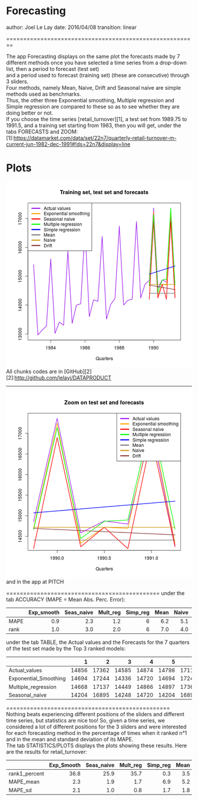 Forecasting
========================================================
author: Joel Le Lay
date: 2016/04/08
transition: linear 

========================================================  

The app Forecasting displays on the same plot the forecasts made by 7 different methods once you have selected a time series  from a drop-down list, then a period to forecast (test set)  
and a period used to forecast (training set) (these are consecutive) through 3 sliders.  
Four methods, namely Mean, Naive, Drift and Seasonal naive are simple methods used as benchmarks.  
Thus, the other three Exponential smoothing, Multiple regression and Simple regression are compared to these so as to see whether they are doing better or not.   
If you choose the time series [retail_turnover][1], a test set from  1989.75 to 1991.5, and a training set starting from  1983, then you will get, under the tabs FORECASTS and ZOOM:  
[1]:https://datamarket.com/data/set/22n7/quarterly-retail-turnover-m-current-jun-1982-dec-1991#!ds=22n7&display=line  

Plots
========================================================





![plot of chunk PLOT](pitch-figure/PLOT-1.png) 
All chunks codes are in [GitHub][2]  
[2]:http://github.com/lelayj/DATAPRODUCT  
***
![plot of chunk ZOOM](pitch-figure/ZOOM-1.png) 
and in the app at PITCH

=============================================
under the tab ACCURACY (MAPE = Mean Abs. Perc. Error):                  

|    |Exp_smooth|Seas_naive|Mult_reg|Simp_reg|Mean|Naive|Drift|
|:---|---------:|---------:|-------:|-------:|---:|----:|----:|
|MAPE|       0.9|       2.3|     1.2|       6| 6.2|  5.1|  5.3|
|rank|       1.0|       3.0|     2.0|       6| 7.0|  4.0|  5.0|
 
under the tab TABLE, the Actual values and the Forecasts for the 7 quarters of the test set made by the Top 3 ranked models:           



|                     |    1|    2|    3|    4|    5|    6|    7|
|:--------------------|----:|----:|----:|----:|----:|----:|----:|
|Actual_values        |14856|17362|14585|14874|14798|17115|14285|
|Exponential_Smoothing|14694|17244|14336|14720|14694|17244|14336|
|Multiple_regression  |14668|17137|14449|14866|14897|17367|14678|
|Seasonal_naive       |14204|16895|14248|14720|14204|16895|14248|



================================================  
Nothing beats experiencing different positions of the sliders and different time series, but statistics are nice too! So, given a time series, we considered a lot of different positions for the 3 sliders and were interested for each forecasting method in the percentage of times when it ranked n°1 and in the mean and standard deviation of its MAPE.  
The tab STATISTICS/PLOTS displays the plots showing these results. Here are the results for retail_turnover:  


|             |Exp_Smooth|Seas_naive|Mult_reg|Simp_reg|Mean|Naive|Drift|
|:------------|---------:|---------:|-------:|-------:|---:|----:|----:|
|rank1_percent|      36.8|      25.9|    35.7|     0.3| 3.5|  0.0|  0.0|
|MAPE_mean    |       2.3|       1.9|     1.7|     6.9| 5.2|  8.5|  9.4|
|MAPE_sd      |       2.1|       1.0|     0.8|     1.7| 1.8|  4.6|  5.8|


